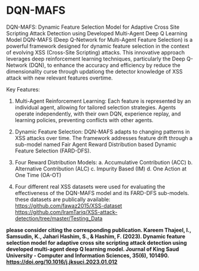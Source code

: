 # DQN-MAFS
DQN-MAFS: Dynamic Feature Selection Model for Adaptive Cross Site Scripting Attack Detection using Developed Multi-Agent Deep Q Learning Model
DQN-MAFS (Deep Q-Network for Multi-Agent Feature Selection) is a powerful framework designed for dynamic feature selection in the context of evolving XSS (Cross-Site Scripting) attacks. This innovative approach leverages deep reinforcement learning techniques, particularly the Deep Q-Network (DQN), to enhance the accuracy and efficiency by reduce the dimensionality curse through updationg the detector knowledge of XSS attack with new relevant features overtime.

Key Features:
1. Multi-Agent Reinforcement Learning:
   Each feature is represented by an individual agent, allowing for tailored selection strategies.
   Agents operate independently, with their own DQN, experience replay, and learning policies, preventing conflicts with other
   agents.

3. Dynamic Feature Selection:
   DQN-MAFS adapts to changing patterns in XSS attacks over time.
   The framework addresses feature drift through a sub-model named Fair Agent Reward Distribution based Dynamic Feature Selection
   (FARD-DFS).

4. Four Reward Distribution Models:
   a. Accumulative Contribution (ACC)
   b. Alternative Contribution (ALC)
   c. Impurity Based (IM)
   d. One Action at One Time (OA-OT)

5. Four different real XSS datasets were used for evaluating the effectiveness of the DQN-MAFS model and its FARD-DFS sub-models. these datasets are publically available:
   https://github.com/fawaz2015/XSS-dataset
   https://github.com/IramTariq/XSS-attack-detection/tree/master/Testing_Data




**please consider citing the corresponding publication. 
Kareem Thajeel, I., Samsudin, K., Jahari Hashim, S., & Hashim, F. (2023). Dynamic feature selection model for adaptive cross site scripting attack detection using developed multi-agent deep Q learning model. Journal of King Saud University - Computer and Information Sciences, 35(6), 101490. https://doi.org/10.1016/j.jksuci.2023.01.012**
